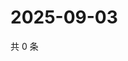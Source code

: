 # 2025-09-03

共 0 条

<!-- BEGIN ZHIHUVIDEO -->
<!-- 最后更新时间 Wed Sep 03 2025 13:10:53 GMT+0800 (China Standard Time) -->

<!-- END ZHIHUVIDEO -->
